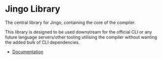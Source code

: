 # Jingo Library

The central library for Jingo, containing the core of the compiler.

This library is designed to be used downstream for the official CLI or any future language servers/other tooling utilising the compiler without wanting the added bulk of CLI dependencies.

- [Documentation](https://docs.rs/jingo)
